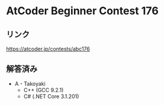 # AtCoder Beginner Contest 176
## リンク
https://atcoder.jp/contests/abc176

## 解答済み
- A - Takoyaki
	- C++ (GCC 9.2.1)
	- C# (.NET Core 3.1.201)